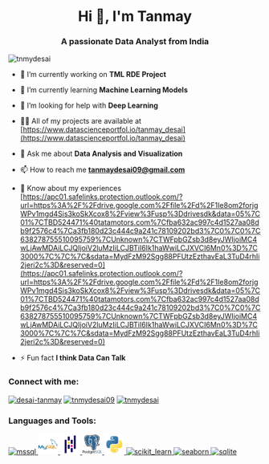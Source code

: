 <h1 align="center">Hi 👋, I'm Tanmay</h1>
<h3 align="center">A passionate Data Analyst from India</h3>

<p align="left"> <img src="https://komarev.com/ghpvc/?username=tnmydesai&label=Profile%20views&color=0e75b6&style=flat" alt="tnmydesai" /> </p>

- 🔭 I’m currently working on **TML RDE Project**

- 🌱 I’m currently learning **Machine Learning Models**

- 🤝 I’m looking for help with **Deep Learning**

- 👨‍💻 All of my projects are available at [https://www.datascienceportfol.io/tanmay_desai](https://www.datascienceportfol.io/tanmay_desai)

- 💬 Ask me about **Data Analysis and Visualization**

- 📫 How to reach me **tanmaydesai09@gmail.com**

- 📄 Know about my experiences [https://apc01.safelinks.protection.outlook.com/?url=https%3A%2F%2Fdrive.google.com%2Ffile%2Fd%2F1Ie8om2forjgWPv1mgd4Sis3koSkXcox8%2Fview%3Fusp%3Ddrivesdk&data=05%7C01%7CTBD524471%40tatamotors.com%7Cfba632ac997c4d1527aa08db9f2576c4%7Ca3fb180d23c444c9a241c78109202bd3%7C0%7C0%7C638278755510095759%7CUnknown%7CTWFpbGZsb3d8eyJWIjoiMC4wLjAwMDAiLCJQIjoiV2luMzIiLCJBTiI6Ik1haWwiLCJXVCI6Mn0%3D%7C3000%7C%7C%7C&sdata=MydFzM92Sgg88PFUtzEzthavEaL3TuD4rhIi2jeri2c%3D&reserved=0](https://apc01.safelinks.protection.outlook.com/?url=https%3A%2F%2Fdrive.google.com%2Ffile%2Fd%2F1Ie8om2forjgWPv1mgd4Sis3koSkXcox8%2Fview%3Fusp%3Ddrivesdk&data=05%7C01%7CTBD524471%40tatamotors.com%7Cfba632ac997c4d1527aa08db9f2576c4%7Ca3fb180d23c444c9a241c78109202bd3%7C0%7C0%7C638278755510095759%7CUnknown%7CTWFpbGZsb3d8eyJWIjoiMC4wLjAwMDAiLCJQIjoiV2luMzIiLCJBTiI6Ik1haWwiLCJXVCI6Mn0%3D%7C3000%7C%7C%7C&sdata=MydFzM92Sgg88PFUtzEzthavEaL3TuD4rhIi2jeri2c%3D&reserved=0)

- ⚡ Fun fact **I think Data Can Talk**

<h3 align="left">Connect with me:</h3>
<p align="left">
<a href="https://linkedin.com/in/desai-tanmay" target="blank"><img align="center" src="https://raw.githubusercontent.com/rahuldkjain/github-profile-readme-generator/master/src/images/icons/Social/linked-in-alt.svg" alt="desai-tanmay" height="30" width="40" /></a>
<a href="https://kaggle.com/tnmydesai09" target="blank"><img align="center" src="https://raw.githubusercontent.com/rahuldkjain/github-profile-readme-generator/master/src/images/icons/Social/kaggle.svg" alt="tnmydesai09" height="30" width="40" /></a>
<a href="https://www.leetcode.com/tnmydesai" target="blank"><img align="center" src="https://raw.githubusercontent.com/rahuldkjain/github-profile-readme-generator/master/src/images/icons/Social/leet-code.svg" alt="tnmydesai" height="30" width="40" /></a>
</p>

<h3 align="left">Languages and Tools:</h3>
<p align="left"> <a href="https://www.microsoft.com/en-us/sql-server" target="_blank" rel="noreferrer"> <img src="https://www.svgrepo.com/show/303229/microsoft-sql-server-logo.svg" alt="mssql" width="40" height="40"/> </a> <a href="https://www.mysql.com/" target="_blank" rel="noreferrer"> <img src="https://raw.githubusercontent.com/devicons/devicon/master/icons/mysql/mysql-original-wordmark.svg" alt="mysql" width="40" height="40"/> </a> <a href="https://pandas.pydata.org/" target="_blank" rel="noreferrer"> <img src="https://raw.githubusercontent.com/devicons/devicon/2ae2a900d2f041da66e950e4d48052658d850630/icons/pandas/pandas-original.svg" alt="pandas" width="40" height="40"/> </a> <a href="https://www.postgresql.org" target="_blank" rel="noreferrer"> <img src="https://raw.githubusercontent.com/devicons/devicon/master/icons/postgresql/postgresql-original-wordmark.svg" alt="postgresql" width="40" height="40"/> </a> <a href="https://www.python.org" target="_blank" rel="noreferrer"> <img src="https://raw.githubusercontent.com/devicons/devicon/master/icons/python/python-original.svg" alt="python" width="40" height="40"/> </a> <a href="https://scikit-learn.org/" target="_blank" rel="noreferrer"> <img src="https://upload.wikimedia.org/wikipedia/commons/0/05/Scikit_learn_logo_small.svg" alt="scikit_learn" width="40" height="40"/> </a> <a href="https://seaborn.pydata.org/" target="_blank" rel="noreferrer"> <img src="https://seaborn.pydata.org/_images/logo-mark-lightbg.svg" alt="seaborn" width="40" height="40"/> </a> <a href="https://www.sqlite.org/" target="_blank" rel="noreferrer"> <img src="https://www.vectorlogo.zone/logos/sqlite/sqlite-icon.svg" alt="sqlite" width="40" height="40"/> </a> </p>
